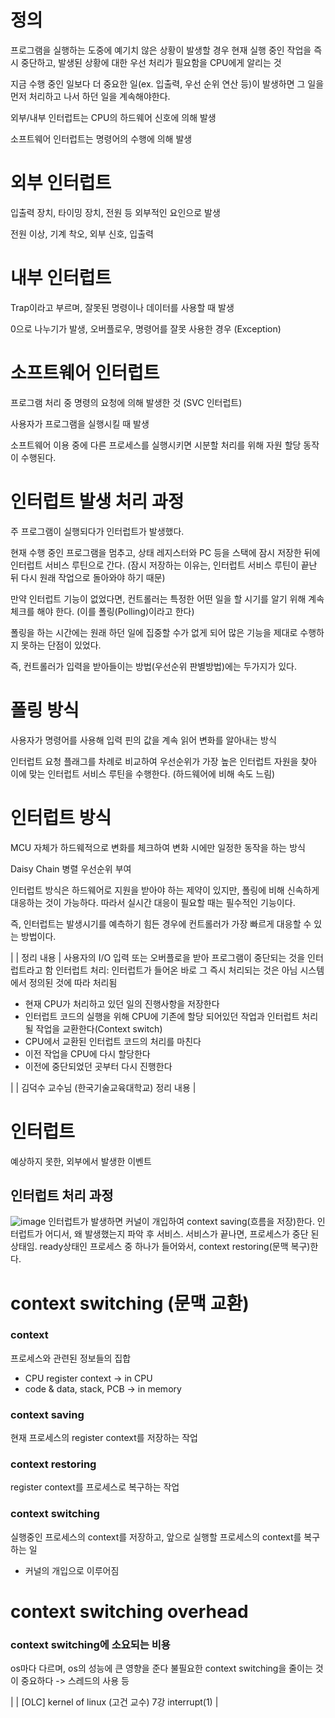 # 정의
프로그램을 실행하는 도중에 예기치 않은 상황이 발생할 경우 현재 실행 중인 작업을 즉시 중단하고, 발생된 상황에 대한 우선 처리가 필요함을 CPU에게 알리는 것


지금 수행 중인 일보다 더 중요한 일(ex. 입출력, 우선 순위 연산 등)이 발생하면 그 일을 먼저 처리하고 나서 하던 일을 계속해야한다.


외부/내부 인터럽트는 CPU의 하드웨어 신호에 의해 발생

소프트웨어 인터럽트는 명령어의 수행에 의해 발생


# 외부 인터럽트
입출력 장치, 타이밍 장치, 전원 등 외부적인 요인으로 발생

전원 이상, 기계 착오, 외부 신호, 입출력

# 내부 인터럽트
Trap이라고 부르며, 잘못된 명령이나 데이터를 사용할 때 발생

0으로 나누기가 발생, 오버플로우, 명령어를 잘못 사용한 경우 (Exception)

# 소프트웨어 인터럽트
프로그램 처리 중 명령의 요청에 의해 발생한 것 (SVC 인터럽트)

사용자가 프로그램을 실행시킬 때 발생

소프트웨어 이용 중에 다른 프로세스를 실행시키면 시분할 처리를 위해 자원 할당 동작이 수행된다.



# 인터럽트 발생 처리 과정

주 프로그램이 실행되다가 인터럽트가 발생했다.

현재 수행 중인 프로그램을 멈추고, 상태 레지스터와 PC 등을 스택에 잠시 저장한 뒤에 인터럽트 서비스 루틴으로 간다. (잠시 저장하는 이유는, 인터럽트 서비스 루틴이 끝난 뒤 다시 원래 작업으로 돌아와야 하기 때문)

만약 인터럽트 기능이 없었다면, 컨트롤러는 특정한 어떤 일을 할 시기를 알기 위해 계속 체크를 해야 한다. (이를 폴링(Polling)이라고 한다)

폴링을 하는 시간에는 원래 하던 일에 집중할 수가 없게 되어 많은 기능을 제대로 수행하지 못하는 단점이 있었다.



즉, 컨트롤러가 입력을 받아들이는 방법(우선순위 판별방법)에는 두가지가 있다.

# 폴링 방식
사용자가 명령어를 사용해 입력 핀의 값을 계속 읽어 변화를 알아내는 방식

인터럽트 요청 플래그를 차례로 비교하여 우선순위가 가장 높은 인터럽트 자원을 찾아 이에 맞는 인터럽트 서비스 루틴을 수행한다. (하드웨어에 비해 속도 느림)

# 인터럽트 방식
MCU 자체가 하드웨적으로 변화를 체크하여 변화 시에만 일정한 동작을 하는 방식

Daisy Chain
병렬 우선순위 부여

인터럽트 방식은 하드웨어로 지원을 받아야 하는 제약이 있지만, 폴링에 비해 신속하게 대응하는 것이 가능하다. 따라서 실시간 대응이 필요할 때는 필수적인 기능이다.


즉, 인터럽트는 발생시기를 예측하기 힘든 경우에 컨트롤러가 가장 빠르게 대응할 수 있는 방법이다.

| 
| 정리 내용
|
사용자의 I/O 입력 또는 오버플로을 받아 프로그램이 중단되는 것을 인터럽트라고 함
인터럽트 처리: 인터럽트가 들어온 바로 그 즉시 처리되는 것은 아님
시스템에서 정의된 것에 따라 처리됨
- 현재 CPU가 처리하고 있던 일의 진행사항을 저장한다
- 인터럽트 코드의 실행을 위해 CPU에 기존에 할당 되어있던 작업과 인터럽트 처리될 작업을 교환한다(Context switch)
- CPU에서 교환된 인터럽트 코드의 처리를 마친다
- 이전 작업을 CPU에 다시 할당한다
- 이전에 중단되었던 곳부터 다시 진행한다

| 
| 김덕수 교수님 (한국기술교육대학교) 정리 내용
|
# 인터럽트
예상하지 못한, 외부에서 발생한 이벤트
## 인터럽트 처리 과정
![image](https://user-images.githubusercontent.com/59429729/184534390-e84c007a-c278-4fd0-8403-20f58fdba3bb.png)
인터럽트가 발생하면 커널이 개입하여 context saving(흐름을 저장)한다. 인터럽트가 어디서, 왜 발생했는지 파악 후 서비스.
서비스가 끝나면, 프로세스가 중단 된 상태임. ready상태인 프로세스 중 하나가 들어와서, context restoring(문맥 복구)한다.
# context switching (문맥 교환)
### context
프로세스와 관련된 정보들의 집합
- CPU register context -> in CPU
- code & data, stack, PCB -> in memory
### context saving
현재 프로세스의 register context를 저장하는 작업
### context restoring
register context를 프로세스로 복구하는 작업
### context switching 
실행중인 프로세스의 context를 저장하고, 앞으로 실행할 프로세스의 context를 복구하는 일
- 커널의 개입으로 이루어짐
# context switching overhead
### context switching에 소요되는 비용
os마다 다르며, os의 성능에 큰 영향을 준다
불필요한 context switching을 줄이는 것이 중요하다 -> 스레드의 사용 등

| 
| [OLC] kernel of linux (고건 교수) 7강 interrupt(1)
|

